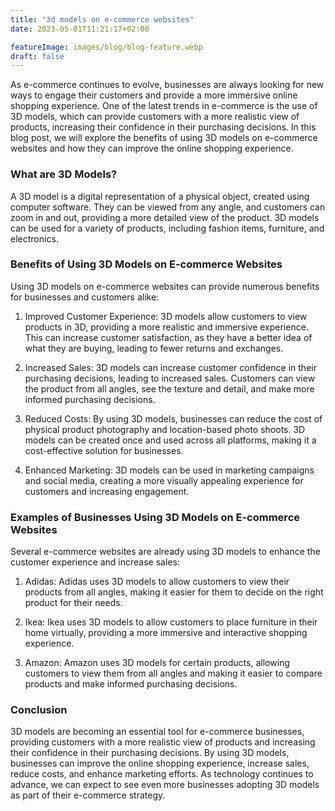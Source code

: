 ```yaml
---
title: "3d models on e-commerce websites"
date: 2023-05-01T11:21:17+02:00

featureImage: images/blog/blog-feature.webp
draft: false
---
```


As e-commerce continues to evolve, businesses are always looking for new ways to engage their customers and provide a more immersive online shopping experience. One of the latest trends in e-commerce is the use of 3D models, which can provide customers with a more realistic view of products, increasing their confidence in their purchasing decisions. In this blog post, we will explore the benefits of using 3D models on e-commerce websites and how they can improve the online shopping experience.

### What are 3D Models?
A 3D model is a digital representation of a physical object, created using computer software. They can be viewed from any angle, and customers can zoom in and out, providing a more detailed view of the product. 3D models can be used for a variety of products, including fashion items, furniture, and electronics.

### Benefits of Using 3D Models on E-commerce Websites
Using 3D models on e-commerce websites can provide numerous benefits for businesses and customers alike:

1. Improved Customer Experience: 3D models allow customers to view products in 3D, providing a more realistic and immersive experience. This can increase customer satisfaction, as they have a better idea of what they are buying, leading to fewer returns and exchanges.

2. Increased Sales: 3D models can increase customer confidence in their purchasing decisions, leading to increased sales. Customers can view the product from all angles, see the texture and detail, and make more informed purchasing decisions.

3. Reduced Costs: By using 3D models, businesses can reduce the cost of physical product photography and location-based photo shoots. 3D models can be created once and used across all platforms, making it a cost-effective solution for businesses.

4. Enhanced Marketing: 3D models can be used in marketing campaigns and social media, creating a more visually appealing experience for customers and increasing engagement.

### Examples of Businesses Using 3D Models on E-commerce Websites
Several e-commerce websites are already using 3D models to enhance the customer experience and increase sales:

1. Adidas: Adidas uses 3D models to allow customers to view their products from all angles, making it easier for them to decide on the right product for their needs.

2. Ikea: Ikea uses 3D models to allow customers to place furniture in their home virtually, providing a more immersive and interactive shopping experience.

3. Amazon: Amazon uses 3D models for certain products, allowing customers to view them from all angles and making it easier to compare products and make informed purchasing decisions.

### Conclusion
3D models are becoming an essential tool for e-commerce businesses, providing customers with a more realistic view of products and increasing their confidence in their purchasing decisions. By using 3D models, businesses can improve the online shopping experience, increase sales, reduce costs, and enhance marketing efforts. As technology continues to advance, we can expect to see even more businesses adopting 3D models as part of their e-commerce strategy.

